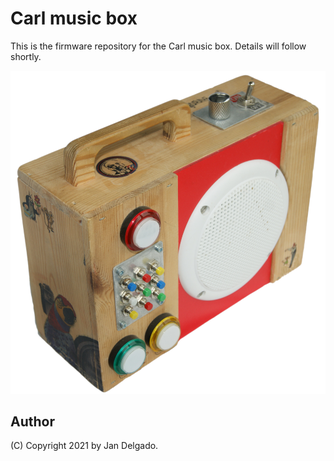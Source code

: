 # Carl music box

This is the firmware repository for the Carl music box. Details will follow
shortly.

![carl music box](.images/carl.jpg)

## Author 

(C) Copyright 2021 by Jan Delgado.

